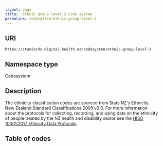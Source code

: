 ```yaml
---
layout: page
title:  Ethnic group level 3 code system
permalink: codesystem/ethnic-group-level-3
---
```

URI
---------------
```````````````````````````````````````````````````````
https://standards.digital.health.nz/codesystem/ethnic-group-level-3
```````````````````````````````````````````````````````

Namespace type
----
Codesystem

Description
-----------
The ethnicity classification codes are sourced from Stats NZ's Ethnicity New Zealand Standard Classifications 2005 v2.0. For more information about the protocols for collecting, recording, and using data on the ethnicity of people treated by the NZ health and disability sector see the [HISO 10001:2017 Ethnicity Data Protocols](https://www.health.govt.nz/publication/hiso-100012017-ethnicity-data-protocols).

Table of codes
-----------
